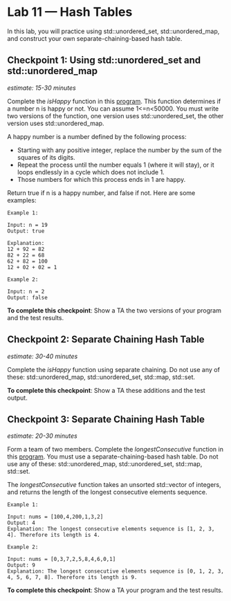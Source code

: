 # Lab 11 — Hash Tables

<!--In this lab, you will first experiment with our hash table implementation of a set. The key differences between the ds_set class (based on a binary search tree) and the ds_hashset class (based on a hash table, of course), are the performance of insert/find/erase: O(log n) vs. O(1), and the order that the elements are traversed using iterators: the set was in order, while the hashset is in no apparent order.-->

In this lab, you will practice using std::unordered_set, std::unordered_map, and construct your own separate-chaining-based hash table.

<!--Provided code for checkpoint 1 and checkpoint 2: [ds_hashset.h](ds_hashset.h) and [test_ds_hashset.cpp](test_ds_hashset.cpp).-->

## Checkpoint 1: Using std::unordered_set and std::unordered_map

*estimate: 15-30 minutes*

Complete the *isHappy* function in this [program](happy_number.cpp). This function determines if a number n is happy or not. You can assume 1&lt;=n&lt;50000. You must write two versions of the function, one version uses std::unordered_set, the other version uses std::unordered_map.

A happy number is a number defined by the following process:

- Starting with any positive integer, replace the number by the sum of the squares of its digits.
- Repeat the process until the number equals 1 (where it will stay), or it loops endlessly in a cycle which does not include 1.
- Those numbers for which this process ends in 1 are happy.

Return true if n is a happy number, and false if not. Here are some examples:

```console
Example 1:

Input: n = 19
Output: true

Explanation:
12 + 92 = 82
82 + 22 = 68
62 + 82 = 100
12 + 02 + 02 = 1
```

```console
Example 2:

Input: n = 2
Output: false
```

<!--For the first part of this checkpoint, implement and test the *insert* function for the hashset. The *insert* function must first determine in which bin the new element belongs (using the hash function), and then insert the element into that bin but only if it isn’t there already. The *insert* function returns a pair containing an iterator pointing at the element, and a bool indicating whether it was successfully inserted (true) or already there (false).

For the second part of this checkpoint, experiment with the hash function. In the provided code we include the implementation of a good hash function for strings. Are there any collisions for the small example? Now write some alternative hash functions. First, create a trivial hash function that is guaranteed to have many, many collisions. Then, create a hash function that is not terrible, but will unfortunately always place anagrams (words with the same letters, but rearranged) in the same bin. Test your alternate functions and be prepared to show the results to your TA.

**To complete this checkpoint**: Show a TA your debugged implementation of *insert* and your experimentation with alternative hash functions.-->

**To complete this checkpoint**: Show a TA the two versions of your program and the test results.

## Checkpoint 2: Separate Chaining Hash Table

*estimate: 30-40 minutes*

<!--Next, implement and test the *begin* function, which initializes the iteration through a hashset. Confirm that the elements in the set are visited in the same order they appear with the *print* function (which we have implemented for debugging purposes only).

Finally, implement and test the *resize* function. This function is automatically called from the *insert* function when the set gets “too full”. This function should make a new top level vector structure of the requested size and copy all the data from the old structure to the new structure. Note that the elements will likely be shuffled around from the old structure to the new structure.-->

Complete the *isHappy* function using separate chaining. Do not use any of these: std::unordered_map, std::unordered_set, std::map, std::set.

**To complete this checkpoint**: Show a TA these additions and the test output.

## Checkpoint 3: Separate Chaining Hash Table

*estimate: 20-30 minutes*

Form a team of two members. Complete the *longestConsecutive* function in this [program](test_longest_consecutive_sequence.cpp). You must use a separate-chaining-based hash table. Do not use any of these: std::unordered_map, std::unordered_set, std::map, std::set.

The *longestConsecutive* function takes an unsorted std::vector of integers, and returns the length of the longest consecutive elements sequence.

```console
Example 1:

Input: nums = [100,4,200,1,3,2]
Output: 4
Explanation: The longest consecutive elements sequence is [1, 2, 3, 4]. Therefore its length is 4.
```

```console
Example 2:

Input: nums = [0,3,7,2,5,8,4,6,0,1]
Output: 9
Explanation: The longest consecutive elements sequence is [0, 1, 2, 3, 4, 5, 6, 7, 8]. Therefore its length is 9.
```

**To complete this checkpoint**: Show a TA your program and the test results.
